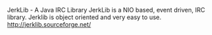 JerkLib - A Java IRC Library
JerkLib is a NIO based, event driven, IRC library. Jerklib is object oriented and very easy to use. http://jerklib.sourceforge.net/